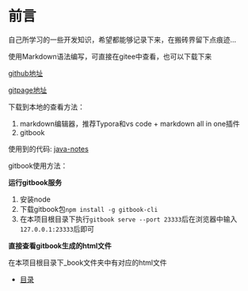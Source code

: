 # 前言
 
自己所学习的一些开发知识，希望都能够记录下来，在搬砖界留下点痕迹...

使用Markdown语法编写，可直接在gitee中查看，也可以下载下来

[github地址](https://github.com/BigYoungBrother/bricks-doc)

[gitpage地址](https://gaoyang8320.gitee.io/bricks)


下载到本地的查看方法：

 1. markdown编辑器，推荐Typora和vs code + markdown all in one插件
 2. gitbook

使用到的代码: [java-notes](https://github.com/BigYoungBrother/java-notes)

gitbook使用方法：

 **运行gitbook服务**
 1. 安装node
 2. 下载gitbook包`npm install -g gitbook-cli`
 3. 在本项目根目录下执行`gitbook serve --port 23333`后在浏览器中输入`127.0.0.1:23333`后即可

**直接查看gitbook生成的html文件**

在本项目根目录下_book文件夹中有对应的html文件

* [目录](SUMMARY.md)